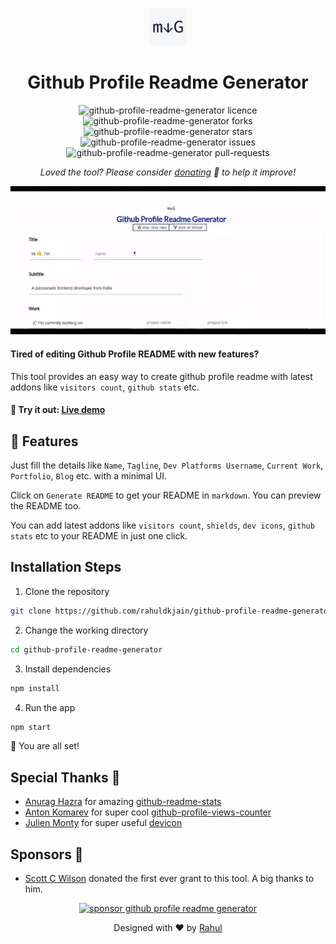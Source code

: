 <p align="center">
  <a href="https://rahuldkjain.github.io/gh-profile-readme-generator">
    <img alt="Github Profile Readme Generator" src="./src/images/mdg.png" width="60" />
  </a>
</p>
<h1 align="center">
  Github Profile Readme Generator
</h1>

<p align="center">
<img src="https://img.shields.io/github/license/rahuldkjain/github-profile-readme-generator?style=flat-square" alt="github-profile-readme-generator licence" />
<img src="https://img.shields.io/github/forks/rahuldkjain/github-profile-readme-generator?style=flat-square" alt="github-profile-readme-generator forks"/>
<img src="https://img.shields.io/github/stars/rahuldkjain/github-profile-readme-generator?style=flat-square" alt="github-profile-readme-generator stars"/>
<img src="https://img.shields.io/github/issues/rahuldkjain/github-profile-readme-generator?style=flat-square" alt="github-profile-readme-generator issues"/>
<img src="https://img.shields.io/github/issues-pr/rahuldkjain/github-profile-readme-generator?style=flat-square" alt="github-profile-readme-generator pull-requests"/>
</p>

<p align="center">
<i>Loved the tool? Please consider <a href="https://paypal.me/rahuldkjain">donating</a>  💸 to help it improve!</i>
</p>

<p align="center"><img src="./src/images/github-profile-readme-generator.gif" alt="github-profile-readme-generator gif" /></p>

#### Tired of editing Github Profile README with new features?
This tool provides an easy way to create github profile readme with latest addons like `visitors count`, `github stats` etc. 

#### 🚀 Try it out: [Live demo](https://rahuldkjain.github.io/gh-profile-readme-generator)

## 🧐 Features
Just fill the details like `Name`, `Tagline`, `Dev Platforms Username`, `Current Work`, `Portfolio`, `Blog` etc. with a minimal UI.

Click on `Generate README` to get your README in `markdown`.
You can preview the README too.

You can add latest addons like `visitors count`, `shields`, `dev icons`, `github stats` etc to your README in just one click.

## Installation Steps
1. Clone the repository
```bash
git clone https://github.com/rahuldkjain/github-profile-readme-generator.git
```
2. Change the working directory
```bash
cd github-profile-readme-generator
```
3. Install dependencies
```bash
npm install
```
4. Run the app
```bash
npm start
```
🌟 You are all set!


## Special Thanks 🙇
- [Anurag Hazra](https://github.com/anuraghazra) for amazing [github-readme-stats](https://github.com/anuraghazra/github-readme-stats)
- [Anton Komarev](https://github.com/antonkomarev) for super cool [github-profile-views-counter](https://github.com/antonkomarev/github-profile-views-counter)
- [Julien Monty](https://github.com/konpa) for super useful [devicon](https://github.com/konpa/devicon)

## Sponsors 🙇
- [Scott C Wilson](https://github.com/scottcwilson) donated the first ever grant to this tool. A big thanks to him.


<p align="center">
  <a href="https://ko-fi.com/A0A81XXSX"><img src="https://www.ko-fi.com/img/githubbutton_sm.svg" alt="sponsor github profile readme generator"/>
  </a>
</p>

<p align="center">
Designed with ❤️ by <a href="https://rahuldkjain.github.io">Rahul</a>
</p>
